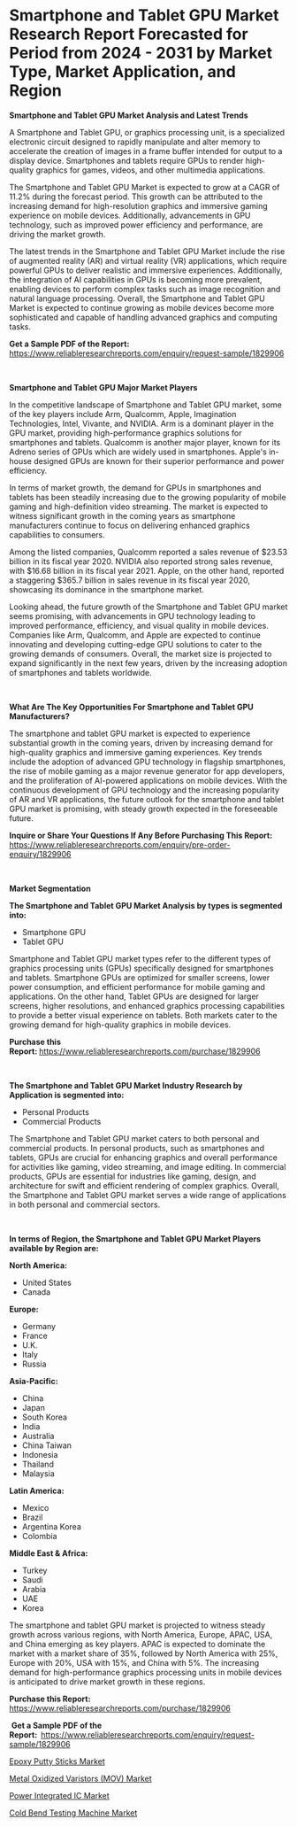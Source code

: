 <p><h1>Smartphone and Tablet GPU Market Research Report Forecasted for Period from 2024 -  2031 by Market Type, Market Application, and Region</h1></p><p><strong>Smartphone and Tablet GPU Market Analysis and Latest Trends</strong></p>
<p><p>A Smartphone and Tablet GPU, or graphics processing unit, is a specialized electronic circuit designed to rapidly manipulate and alter memory to accelerate the creation of images in a frame buffer intended for output to a display device. Smartphones and tablets require GPUs to render high-quality graphics for games, videos, and other multimedia applications.</p><p>The Smartphone and Tablet GPU Market is expected to grow at a CAGR of 11.2% during the forecast period. This growth can be attributed to the increasing demand for high-resolution graphics and immersive gaming experience on mobile devices. Additionally, advancements in GPU technology, such as improved power efficiency and performance, are driving the market growth.</p><p>The latest trends in the Smartphone and Tablet GPU Market include the rise of augmented reality (AR) and virtual reality (VR) applications, which require powerful GPUs to deliver realistic and immersive experiences. Additionally, the integration of AI capabilities in GPUs is becoming more prevalent, enabling devices to perform complex tasks such as image recognition and natural language processing. Overall, the Smartphone and Tablet GPU Market is expected to continue growing as mobile devices become more sophisticated and capable of handling advanced graphics and computing tasks.</p></p>
<p><strong>Get a Sample PDF of the Report:&nbsp;</strong> <a href="https://www.reliableresearchreports.com/enquiry/request-sample/1829906">https://www.reliableresearchreports.com/enquiry/request-sample/1829906</a></p>
<p>&nbsp;</p>
<p><strong>Smartphone and Tablet GPU Major Market Players</strong></p>
<p><p>In the competitive landscape of Smartphone and Tablet GPU market, some of the key players include Arm, Qualcomm, Apple, Imagination Technologies, Intel, Vivante, and NVIDIA. Arm is a dominant player in the GPU market, providing high-performance graphics solutions for smartphones and tablets. Qualcomm is another major player, known for its Adreno series of GPUs which are widely used in smartphones. Apple's in-house designed GPUs are known for their superior performance and power efficiency.</p><p>In terms of market growth, the demand for GPUs in smartphones and tablets has been steadily increasing due to the growing popularity of mobile gaming and high-definition video streaming. The market is expected to witness significant growth in the coming years as smartphone manufacturers continue to focus on delivering enhanced graphics capabilities to consumers.</p><p>Among the listed companies, Qualcomm reported a sales revenue of $23.53 billion in its fiscal year 2020. NVIDIA also reported strong sales revenue, with $16.68 billion in its fiscal year 2021. Apple, on the other hand, reported a staggering $365.7 billion in sales revenue in its fiscal year 2020, showcasing its dominance in the smartphone market.</p><p>Looking ahead, the future growth of the Smartphone and Tablet GPU market seems promising, with advancements in GPU technology leading to improved performance, efficiency, and visual quality in mobile devices. Companies like Arm, Qualcomm, and Apple are expected to continue innovating and developing cutting-edge GPU solutions to cater to the growing demands of consumers. Overall, the market size is projected to expand significantly in the next few years, driven by the increasing adoption of smartphones and tablets worldwide.</p></p>
<p>&nbsp;</p>
<p><strong>What Are The Key Opportunities For Smartphone and Tablet GPU Manufacturers?</strong></p>
<p><p>The smartphone and tablet GPU market is expected to experience substantial growth in the coming years, driven by increasing demand for high-quality graphics and immersive gaming experiences. Key trends include the adoption of advanced GPU technology in flagship smartphones, the rise of mobile gaming as a major revenue generator for app developers, and the proliferation of AI-powered applications on mobile devices. With the continuous development of GPU technology and the increasing popularity of AR and VR applications, the future outlook for the smartphone and tablet GPU market is promising, with steady growth expected in the foreseeable future.</p></p>
<p><strong>Inquire or Share Your Questions If Any Before Purchasing This Report:</strong> <a href="https://www.reliableresearchreports.com/enquiry/pre-order-enquiry/1829906">https://www.reliableresearchreports.com/enquiry/pre-order-enquiry/1829906</a></p>
<p>&nbsp;</p>
<p><strong>Market Segmentation</strong></p>
<p><strong>The Smartphone and Tablet GPU Market Analysis by types is segmented into:</strong></p>
<p><ul><li>Smartphone GPU</li><li>Tablet GPU</li></ul></p>
<p><p>Smartphone and Tablet GPU market types refer to the different types of graphics processing units (GPUs) specifically designed for smartphones and tablets. Smartphone GPUs are optimized for smaller screens, lower power consumption, and efficient performance for mobile gaming and applications. On the other hand, Tablet GPUs are designed for larger screens, higher resolutions, and enhanced graphics processing capabilities to provide a better visual experience on tablets. Both markets cater to the growing demand for high-quality graphics in mobile devices.</p></p>
<p><strong>Purchase this Report:&nbsp;</strong><a href="https://www.reliableresearchreports.com/purchase/1829906">https://www.reliableresearchreports.com/purchase/1829906</a></p>
<p>&nbsp;</p>
<p><strong>The Smartphone and Tablet GPU Market Industry Research by Application is segmented into:</strong></p>
<p><ul><li>Personal Products</li><li>Commercial Products</li></ul></p>
<p><p>The Smartphone and Tablet GPU market caters to both personal and commercial products. In personal products, such as smartphones and tablets, GPUs are crucial for enhancing graphics and overall performance for activities like gaming, video streaming, and image editing. In commercial products, GPUs are essential for industries like gaming, design, and architecture for swift and efficient rendering of complex graphics. Overall, the Smartphone and Tablet GPU market serves a wide range of applications in both personal and commercial sectors.</p></p>
<p>&nbsp;</p>
<p><strong>In terms of Region, the Smartphone and Tablet GPU Market Players available by Region are:</strong></p>
<p>
    <p> <strong> North America: </strong>
        <ul>
            <li>United States</li>
            <li>Canada</li>
        </ul>
        </p> 
    <p> <strong> Europe: </strong>
        <ul>
            <li>Germany</li>
            <li>France</li>
            <li>U.K.</li>
            <li>Italy</li>
            <li>Russia</li>
        </ul>
        </p> 
    <p> <strong> Asia-Pacific: </strong>
        <ul>
            <li>China</li>
            <li>Japan</li>
            <li>South Korea</li>
            <li>India</li>
            <li>Australia</li>
            <li>China Taiwan</li>
            <li>Indonesia</li>
            <li>Thailand</li>
            <li>Malaysia</li>
        </ul>
        </p> 
    <p> <strong> Latin America: </strong>
        <ul>
            <li>Mexico</li>
            <li>Brazil</li>
            <li>Argentina Korea</li>
            <li>Colombia</li>
        </ul>
        </p> 
    <p> <strong> Middle East & Africa: </strong>
        <ul>
            <li>Turkey</li>
            <li>Saudi</li>
            <li>Arabia</li>
            <li>UAE</li>
            <li>Korea</li>
        </ul>
    </p>
    </p>
<p><p>The smartphone and tablet GPU market is projected to witness steady growth across various regions, with North America, Europe, APAC, USA, and China emerging as key players. APAC is expected to dominate the market with a market share of 35%, followed by North America with 25%, Europe with 20%, USA with 15%, and China with 5%. The increasing demand for high-performance graphics processing units in mobile devices is anticipated to drive market growth in these regions.</p></p>
<p><strong>Purchase this Report: </strong><a href="https://www.reliableresearchreports.com/purchase/1829906">https://www.reliableresearchreports.com/purchase/1829906</a></p>
<p>&nbsp;<strong>Get a Sample PDF of the Report:&nbsp;&nbsp;</strong><a href="https://www.reliableresearchreports.com/enquiry/request-sample/1829906">https://www.reliableresearchreports.com/enquiry/request-sample/1829906</a></p>
<p><strong></strong></p>
<p><p><a href="https://frill-swim-3cd.notion.site/Epoxy-Putty-Sticks-Market-Research-Report-The-Key-To-Successful-Business-Strategy-Forecasted-for-Pe-85212d989f7d4bf387a7a281daa84ae2">Epoxy Putty Sticks Market</a></p><p><a href="https://github.com/singletonthaxterkelliehr2df/Market-Research-Report-List-1/blob/main/metal-oxidized-varistors-mov-market.md">Metal Oxidized Varistors (MOV) Market</a></p><p><a href="https://github.com/kufem1/Market-Research-Report-List-2/blob/main/power-integrated-ic-market.md">Power Integrated IC Market</a></p><p><a href="https://view.publitas.com/reportprime-1/insights-into-cold-bend-testing-machine-market-size-analysing-market-share-trends-and-growth-from-2024-to-2031/">Cold Bend Testing Machine Market</a></p></p>
